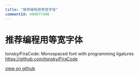 ```yaml
---
title: "推荐编程用等宽字体"
commentId: 490077498
---
```

# 推荐编程用等宽字体

tonsky/FiraCode: Monospaced font with programming ligatures
https://github.com/tonsky/FiraCode
    
[view on github](https://github.com/lotosbin/lotosbin.github.io/issues/20)
    